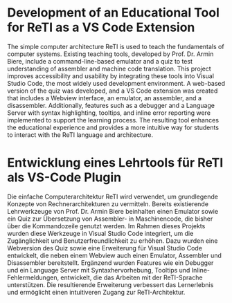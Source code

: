 # Development of an Educational Tool for ReTI as a VS Code Extension

The simple computer architecture ReTI is used to teach the fundamentals of computer systems. Existing teaching tools, developed by Prof. Dr. Armin Biere, include a command-line-based emulator and a quiz to test understanding of assembler and machine code translation.
This project improves accessibility and usability by integrating these tools into Visual Studio Code, the most widely used development environment. A web-based version of the quiz was developed, and a VS Code extension was created that includes a Webview interface, an emulator, an assembler, and a disassembler.
Additionally, features such as a debugger and a Language Server with syntax highlighting, tooltips, and inline error reporting were implemented to support the learning process.
The resulting tool enhances the educational experience and provides a more intuitive way for students to interact with the ReTI language and architecture.


# Entwicklung eines Lehrtools für ReTI als VS-Code Plugin

Die einfache Computerarchitektur ReTI wird verwendet, um grundlegende Konzepte von Rechnerarchitekturen zu vermitteln. Bereits existierende Lehrwerkzeuge von Prof. Dr. Armin Biere beinhalten einen Emulator sowie ein Quiz zur Übersetzung von 
Assembler- in Maschinencode, die bisher über die Kommandozeile genutzt werden.
Im Rahmen dieses Projekts wurden diese Werkzeuge in Visual Studio Code integriert, um die Zugänglichkeit und Benutzerfreundlichkeit zu erhöhen. Dazu wurden eine Webversion des Quiz sowie eine Erweiterung für Visual Studio Code entwickelt, die neben einem Webview auch einen Emulator, Assembler und Disassembler bereitstellt.
Ergänzend wurden Features wie ein Debugger und ein Language Server mit Syntaxhervorhebung, Tooltips und Inline-Fehlermeldungen, entwickelt, die das Arbeiten mit der ReTI-Sprache unterstützen.
Die resultierende Erweiterung verbessert das Lernerlebnis und ermöglicht einen intuitiveren Zugang zur ReTI-Architektur.